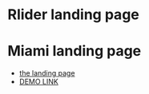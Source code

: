 # Rlider landing page
# Miami landing page

- [the landing page](https://www.figma.com/file/WXaZ0lKexn5xu1HHbPI0Ln/Lider?node-id=0%3A1)
- [DEMO LINK](https://grygoriy-shytikov.github.io/rlider/)


